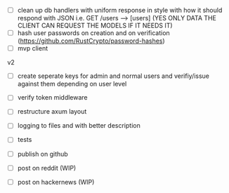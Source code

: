 - [ ] clean up db handlers with uniform response in style with how it should respond with JSON i.e. GET /users --> [users]  (YES ONLY DATA THE CLIENT CAN REQUEST THE MODELS IF IT NEEDS IT)
- [ ] hash user passwords on creation and on verification (https://github.com/RustCrypto/password-hashes)
- [ ] mvp client

v2
- [ ] create seperate keys for admin and normal users and verifiy/issue against them depending on user level
- [ ] verify token middleware
- [ ] restructure axum layout
- [ ] logging to files and with better description
- [ ] tests
- [ ] publish on github
- [ ] post on reddit (WIP)
- [ ] post on hackernews (WIP)









